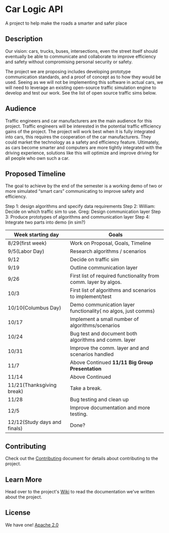 # Car Logic API
A project to help make the roads a smarter and safer place

## Description
Our vision: cars, trucks, buses, intersections, even the street itself should eventually be able to communicate and collaborate to improve efficiency and safety without compromising personal security or safety.

The project we are proposing includes developing prototype communication standards, and a proof of concept as to how they would be used. Seeing as we will not be implementing this software in actual cars, we will need to leverage an existing open-source traffic simulation engine to develop and test our work. See the list of open source traffic sims below.

## Audience
Traffic engineers and car manufacturers are the main audience for this project. Traffic engineers will be interested in the potential traffic efficiency gains of the project. The project will work best when it is fully integrated into cars, this requires the cooperation of the car manufacturers. They could market the technology as a safety and efficiency feature. Ultimately, as cars become smarter and computers are more tightly integrated with the driving experience, solutions like this will optimize and improve driving for all people who own such a car.

## Proposed Timeline
The goal to achieve by the end of the semester is a working demo of two or more simulated “smart cars” communicating to improve safety and efficiency.

Step 1: design algorithms and specify data requirements
Step 2: William: Decide on which traffic sim to use. Greg: Design communication layer
Step 3: Produce prototypes of algorithms and communication layer
Step 4: Integrate two parts into demo (in sim?)

Week starting day | Goals
---|---
8/29(first week) | Work on Proposal, Goals, Timeline
9/5(Labor Day) | Research algorithms / scenarios
9/12 | Decide on traffic sim
9/19 | Outline communication layer
9/26 | First list of required functionality from comm. layer by algos.
10/3 | First list of algorithms and scenarios to implement/test
10/10(Columbus Day) | Demo communication layer functionality( no algos, just comms)
10/17 | Implement a small number of algorithms/scenarios
10/24 | Bug test and document both algorithms and comm. layer
10/31 | Improve the comm. layer and and scenarios handled
11/7 | Above Continued **11/11 Big Group Presentation**
11/14 | Above Continued
11/21(Thanksgiving break) | Take a break.
11/28 | Bug testing and clean up
12/5 | Improve documentation and more testing.
12/12(Study days and finals) | Done?

## Contributing
Check out the [Contributing](https://github.com/burtonwilliamt/carlogicapi/blob/master/CONTRIBUTING.md) document for details about contributing to the project.

## Learn More
Head over to the project's [Wiki](https://github.com/burtonwilliamt/carlogicapi/wiki) to read the documentation we've written about the project.

## License
We have one! [Apache 2.0](https://github.com/burtonwilliamt/carlogicapi/blob/master/LICENSE.txt)

